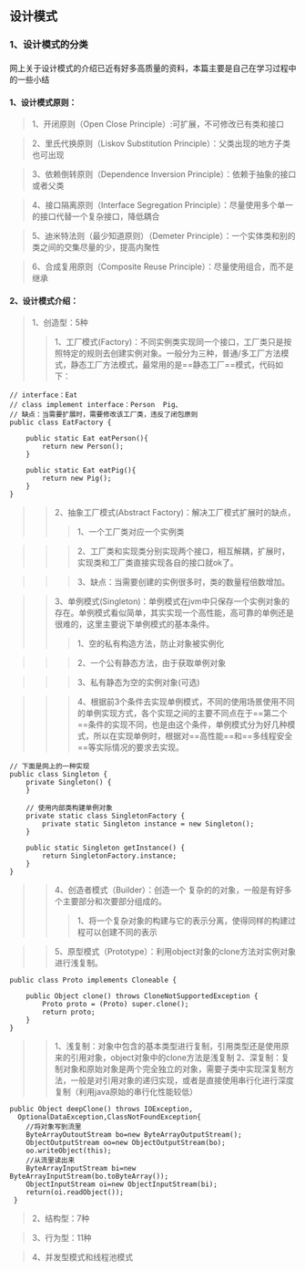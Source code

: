 ## 设计模式
### 1、设计模式的分类
#### 
网上关于设计模式的介绍已近有好多高质量的资料，本篇主要是自己在学习过程中的一些小结

#### 1、设计模式原则：
>1、开闭原则（Open Close Principle）:可扩展，不可修改已有类和接口

>2、里氏代换原则（Liskov Substitution Principle）：父类出现的地方子类也可出现

>3、依赖倒转原则（Dependence Inversion Principle）：依赖于抽象的接口或者父类

>4、接口隔离原则（Interface Segregation Principle）：尽量使用多个单一的接口代替一个复杂接口，降低耦合

>5、迪米特法则（最少知道原则）（Demeter Principle）：一个实体类和别的类之间的交集尽量的少，提高内聚性

>6、合成复用原则（Composite Reuse Principle）：尽量使用组合，而不是继承


#### 2、设计模式介绍：
>1、创造型：5种
>>1、工厂模式(Factory)：不同实例类实现同一个接口，工厂类只是按照特定的规则去创建实例对象。一般分为三种，普通/多工厂方法模式，静态工厂方法模式，最常用的是==静态工厂==模式，代码如下：

```
// interface：Eat
// class implement interface：Person  Pig、
// 缺点：当需要扩展时，需要修改该工厂类，违反了闭包原则
public class EatFactory {  
      
    public static Eat eatPerson(){  
        return new Person();  
    }  
      
    public static Eat eatPig(){  
        return new Pig();  
    }  
}  
```
>>2、抽象工厂模式(Abstract Factory)：解决工厂模式扩展时的缺点，
>>>1、一个工厂类对应一个实例类

>>>2、工厂类和实现类分别实现两个接口，相互解耦，扩展时，实现类和工厂类直接实现各自的接口就ok了。

>>>3、缺点：当需要创建的实例很多时，类的数量程倍数增加。

>>3、单例模式(Singleton)：单例模式在jvm中只保存一个实例对象的存在。单例模式看似简单，其实实现一个高性能，高可靠的单例还是很难的，这里主要说下单例模式的基本条件。
>>>1、空的私有构造方法，防止对象被实例化

>>>2、一个公有静态方法，由于获取单例对象

>>>3、私有静态为空的实例对象(可选)

>>>4、根据前3个条件去实现单例模式，不同的使用场景使用不同的单例实现方式，各个实现之间的主要不同点在于==第二个==条件的实现不同，也是由这个条件，单例模式分为好几种模式，所以在实现单例时，根据对==高性能==和==多线程安全==等实际情况的要求去实现。

```
// 下面是网上的一种实现
public class Singleton {  
    private Singleton() {  
    }  
  
    // 使用内部类构建单例对象
    private static class SingletonFactory {  
        private static Singleton instance = new Singleton();  
    }  
  
    public static Singleton getInstance() {  
        return SingletonFactory.instance;  
    }  
}  
```
>>4、创造者模式（Builder）：创造一个 复杂的的对象，一般是有好多个主要部分和次要部分组成的。
>>>1、将一个复杂对象的构建与它的表示分离，使得同样的构建过程可以创建不同的表示

>>5、原型模式（Prototype）：利用object对象的clone方法对实例对象进行浅复制。

```
public class Proto implements Cloneable {  
  
    public Object clone() throws CloneNotSupportedException {  
        Proto proto = (Proto) super.clone();  
        return proto;  
    }  
}  
```
>>1、浅复制：对象中包含的基本类型进行复制，引用类型还是使用原来的引用对象，object对象中的clone方法是浅复制
>>2、深复制：复制对象和原始对象是两个完全独立的对象，需要子类中实现深复制方法，一般是对引用对象的递归实现，或者是直接使用串行化进行深度复制（利用java原始的串行化性能较低）
```
public Object deepClone() throws IOException,
  OptionalDataException,ClassNotFoundException{
    //将对象写到流里
    ByteArrayOutoutStream bo=new ByteArrayOutputStream();
    ObjectOutputStream oo=new ObjectOutputStream(bo);
    oo.writeObject(this);
    //从流里读出来
    ByteArrayInputStream bi=new ByteArrayInputStream(bo.toByteArray());
    ObjectInputStream oi=new ObjectInputStream(bi);
    return(oi.readObject());
 }

```

>2、结构型：7种

>3、行为型：11种

>4、并发型模式和线程池模式